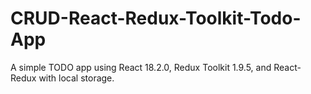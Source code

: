 # CRUD-React-Redux-Toolkit-Todo-App
A simple TODO app using React 18.2.0, Redux Toolkit 1.9.5, and React-Redux with local storage.

